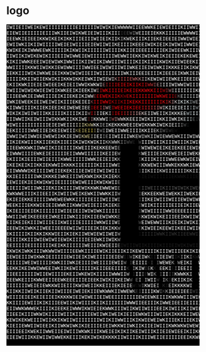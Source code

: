 <!--
{"noindex": true}
-->

# logo


<font size="3">
<pre style="background: black">
<font color=white>IWIIEIIWEIKEWIIIIIIIIIIEIIIIIIWIWIKIE</font><font color=#fcfcfc>W</font><font color=#f7f7f7>WWWWIIE</font><font color=#fdfdfd>E</font><font color=white>WWKEIEWIEIIIKIIWWIIKEIKIIWEIIWEIIKIWEI</font><font color=#fdfdfd>I</font><font color=#f7f7f7>WIKIWIKW</font><font color=#fbfbfb>I</font><font color=white>EIIIWIIIIEIIKIWIIIWIKKIIWIWIIEIIWKII</font><br><font color=white>EIEWIIEIIIIIEIIIWKIIEIWIKWEIEIWIIIKII</font><font color=#aaaaaa>I</font><font color=#363636>I</font><font color=#3c3c3c>E</font><font color=#535353>E</font><font color=#737373>W</font><font color=#989898>I</font><font color=#bebebe>W</font><font color=#e0e0e0>E</font><font color=#fbfbfb>I</font><font color=white>IEIEKKKIIIIIEWWWWIIIIKIIIIEWWKIIIIIKIK</font><font color=#fbfbfb>I</font><font color=#e0e0e0>I</font><font color=#bebebe>W</font><font color=#989898>I</font><font color=#737373>I</font><font color=#535353>I</font><font color=#3c3c3c>K</font><font color=#363636>WK</font><font color=#a7a7a7>I</font><font color=white>IIIIEKIWIEIIKIWIWWIIIIEIIIIIKIIIWIII</font><br><font color=white>IEEWKIEIEEIKKWIKEIKIKKIIIEIIIWIIEIKII</font><font color=#d1d1d1>K</font><font color=#aeaeae>I</font><font color=#dcdcdc>K</font><font color=#ececec>W</font><font color=#f8f8f8>E</font><font color=white>KIIIKIIEKEIEEIEIWWIWIEIIWIIWKIIEEKIEIEWIIKEWEW</font><font color=#f8f8f8>I</font><font color=#ececec>I</font><font color=#dcdcdc>I</font><font color=#aeaeae>I</font><font color=#828282>I</font><font color=#b7b7b7>I</font><font color=white>WEIWWWIKIIIIWIEIIKEIKIWIIKEWIWWIIIIE</font><br><font color=white>EWIIWKIIKIIWIIIIIWEIEIWIIIIEIEWIIWIIKEIIIIKEEEIWIKIEIKIWIWIIWWIEIIIIIKIKWKKIKEIWKIIIEEIIIIIWIIIWKIIEEWIIIWIWEKWIKWIIKWIEEIIEIIIKEW</font><br><font color=white>KWIKEIKIWWWEEWKIIIIIKIKWIIKIIIIIIWIIIIKKIIEIEEEIIIIIEKIWIEEWKIIIWIIIIIEWIIWIIKIKIWKKIIIIEKIWKIIEEIIEWKWWIWIEIIIIIEIWIIIIIIIWEKIIII</font><br><font color=white>IIWIIKIWIKEWIKIIIEIIWIWWEIEWIIIIIIIIWEWWIIEKKIWIKWEIKIEIIEKEKEWEIWIIKKKWIWE</font><font color=#fefefe>W</font><font color=#f9f9f9>I</font><font color=#f3f3f3>I</font><font color=#ebebeb>E</font><font color=#dbdbdb>K</font><font color=#c6c6c6>W</font><font color=#b4b4b4>E</font><font color=#a6a6a6>E</font><font color=#9d9d9d>E</font><font color=#989898>E</font><font color=#959595>I</font><font color=#999999>I</font><font color=#9e9e9e>I</font><font color=#a9a9a9>I</font><font color=#b7b7b7>I</font><font color=#cacaca>I</font><font color=#dfdfdf>K</font><font color=#ededed>E</font><font color=#f4f4f4>E</font><font color=#fbfbfb>I</font><font color=white>IIIWWEKIIWIWIIEIEIEEWIWEEWIIIEEIKII</font><br><font color=white>KIKIIWWKEEEIWIEWIWKIWWIIIKIIWIIKIWWIIIWIIIIKIIKIIIIKWIKIIEWIEEKIIIIEWKW</font><font color=#fafafa>K</font><font color=#dedede>I</font><font color=#bbbbbb>I</font><font color=#8b8b8b>I</font><font color=#616161>I</font><font color=#3e3e3e>I</font><font color=#212121>I</font><font color=#0a0a0a>W</font><font color=black>WIIWWWEKIIIE</font><font color=#010101>E</font><font color=#0e0e0e>E</font><font color=#272727>I</font><font color=#454545>K</font><font color=#696969>W</font><font color=#949494>I</font><font color=#c4c4c4>K</font><font color=#e4e4e4>I</font><font color=#fdfdfd>I</font><font color=white>IIWIKIEKIIIKWIIEIIIEEIIIKIIIII</font><br><font color=white>WWIIIIIKKWIIWIKKIEWIWWIIIIWWIEEIWIWIIIWIIWKEIIEIWIWKIIKKKEIIKIKWIIEW</font><font color=#f6f6f6>E</font><font color=#b8b8b8>W</font><font color=#737373>I</font><font color=#363636>K</font><font color=#161616>I</font><font color=#020202>I</font><font color=black>EIKIIIEI</font><font color=#050505>I</font><font color=#0f0f0f>I</font><font color=#141414>I</font><font color=#161616>I</font><font color=#141414>I</font><font color=#0c0c0c>I</font><font color=#030303>E</font><font color=black>IIIEKIIK</font><font color=#040404>W</font><font color=#1b1b1b>E</font><font color=#3f3f3f>W</font><font color=#818181>I</font><font color=#c6c6c6>W</font><font color=#fbfbfb>I</font><font color=white>KIIKKEEIIIWEIWIKIIIIIIIIIEW</font><br><font color=white>IEKKIIIWIKIWKWEIEIKKWIWIWIIEIIWIIIIII</font><font color=#fefefe>I</font><font color=#fdfdfd>IW</font><font color=#fefefe>K</font><font color=white>IIIEEIEIIIKIEEIEIKWKIEIW</font><font color=#f9f9f9>I</font><font color=#c4c4c4>E</font><font color=#666666>I</font><font color=#161616>E</font><font color=#030303>I</font><font color=black>KIEW</font><font color=#090909>W</font><font color=#1a1a1a>I</font><font color=#3e3e3e>I</font><font color=#6a6a6a>I</font><font color=#929292>E</font><font color=#b4b4b4>I</font><font color=#cfcfcf>K</font><font color=#e5e5e5>I</font><font color=#f2f2f2>I</font><font color=#f5f5f5>I</font><font color=#f7f7f7>EWI</font><font color=#f4f4f4>I</font><font color=#f0f0f0>I</font><font color=#e1e1e1>E</font><font color=#cacaca>W</font><font color=#aeaeae>I</font><font color=#8b8b8b>I</font><font color=#626262>I</font><font color=#353535>I</font><font color=#151515>W</font><font color=#060606>I</font><font color=black>KKKW</font><font color=#040404>I</font><font color=#222222>I</font><font color=#797979>W</font><font color=#d3d3d3>K</font><font color=#fcfcfc>E</font><font color=white>KKEWKWEIEIIWIWEIWIIIIIII</font><br><font color=white>IIIIIKKIIWIIEKWIKIIKKWIKKEIWKIIWI</font><font color=#f2f2f2>E</font><font color=#e2dada>W</font><font color=#dfd9d9>I</font><font color=#bf9293>K</font><font color=#c8595b>I</font><font color=#cf5356>I</font><font color=#d25356>I</font><font color=#d5595c>I</font><font color=#cd5d5f>E</font><font color=#c56769>W</font><font color=#c57b7c>K</font><font color=#c59091>K</font><font color=#ceacad>I</font><font color=#d9c9ca>I</font><font color=#e5e4e4>K</font><font color=#fafafa>E</font><font color=white>WIWIIEWKEIIEEIEW</font><font color=#818181>K</font><font color=#030303>I</font><font color=black>EIWE</font><font color=#111111>I</font><font color=#484848>W</font><font color=#8c8c8c>I</font><font color=#c6c6c6>W</font><font color=#f0f0f0>I</font><font color=white>IIIIW</font><font color=#fbfbfb>I</font><font color=#f2f2f2>I</font><font color=#e8e8e8>E</font><font color=#e2e2e2>KI</font><font color=#e3e3e3>I</font><font color=#eaeaea>E</font><font color=#f4f4f4>I</font><font color=#fcfcfc>K</font><font color=white>IKKI</font><font color=#fefefe>W</font><font color=#e8e8e8>I</font><font color=#bcbcbc>I</font><font color=#7e7e7e>W</font><font color=#3b3b3b>I</font><font color=#0a0a0a>I</font><font color=black>WIII</font><font color=#0a0a0a>I</font><font color=#b3b3b3>W</font><font color=white>WIIEWWIKIIIIIIIEKWIIIWIK</font><br><font color=white>EKIIKWKIIEIEIWIEEIKEIEIIWWIKWKW</font><font color=#e1e1e1>I</font><font color=#a27577>E</font><font color=#b1292b>I</font><font color=#c3181c>I</font><font color=#ce181c>I</font><font color=#ec090e>I</font><font color=#f8090e>EIEIK</font><font color=#f7090e>I</font><font color=#f5090e>I</font><font color=#f0090e>K</font><font color=#e2090e>I</font><font color=#d91115>I</font><font color=#ca1f23>W</font><font color=#b03234>W</font><font color=#b05b5d>I</font><font color=#bc8c8d>E</font><font color=#c8bbbc>I</font><font color=#ededed>I</font><font color=white>IIWIWWIWIIIE</font><font color=#cccccc>I</font><font color=#4e4e4e>I</font><font color=#161616>K</font><font color=#101010>K</font><font color=#363636>E</font><font color=#8f8f8f>I</font><font color=#dddddd>I</font><font color=#fbfbfb>I</font><font color=white>IEI</font><font color=#f7f7f7>K</font><font color=#c8c8c8>I</font><font color=#969696>I</font><font color=#696969>I</font><font color=#464646>K</font><font color=#2d2d2d>I</font><font color=#202020>I</font><font color=#1a1a1a>K</font><font color=#171717>III</font><font color=#1b1b1b>K</font><font color=#222222>I</font><font color=#313131>W</font><font color=#4c4c4c>I</font><font color=#727272>I</font><font color=#9f9f9f>E</font><font color=#d4d4d4>I</font><font color=#fcfcfc>I</font><font color=white>IIE</font><font color=#f7f7f7>I</font><font color=#d2d2d2>I</font><font color=#7c7c7c>E</font><font color=#2c2c2c>E</font><font color=#101010>I</font><font color=#212121>E</font><font color=#666666>W</font><font color=#e6e6e6>E</font><font color=white>IIIWIIIWIEKIWKWEIIWIEIII</font><br><font color=white>IWIIIWIWIKWIEIWIIKWKEEIKIEEKI</font><font color=#f1f0f0>W</font><font color=#b18182>I</font><font color=#b41113>I</font><font color=#f7090e>W</font><font color=#f8090e>KIIIIE</font><font color=#e6090d>I</font><font color=#f8090e>KEIEKKWK</font><font color=#f7090e>K</font><font color=#f0090e>I</font><font color=#e7090e>I</font><font color=#da0a0e>I</font><font color=#b20b0e>W</font><font color=#a12e30>I</font><font color=#a66a6b>W</font><font color=#c0adad>I</font><font color=#e5e4e4>I</font><font color=#fdfdfd>I</font><font color=white>IIIIIKEIEIEKIK</font><font color=#fefefe>I</font><font color=#e5e5e5>I</font><font color=#9e9e9e>W</font><font color=#4d4d4d>I</font><font color=#0e0e0e>W</font><font color=black>KWIEEIEWIIIWWIIEI</font><font color=#171717>E</font><font color=#5d5d5d>I</font><font color=#b0b0b0>I</font><font color=#ededed>I</font><font color=white>EIWIEIIWIKEIKIIIIWKWIIWEIKIIEWEI</font><br><font color=white>IIIEEWKIEIWWEIIIEIKIIEKEIKIW</font><font color=#e1e1e1>W</font><font color=#944143>E</font><font color=#e9080d>E</font><font color=#f8090e>EWEKII</font><font color=#ed090d>K</font><font color=#a8060a>K</font><font color=#900609>W</font><font color=#d3080c>E</font><font color=#f4090e>K</font><font color=#f8090e>IIIIIIIIW</font><font color=#f6090e>K</font><font color=#ee090e>W</font><font color=#e20a0e>E</font><font color=#da0a0e>I</font><font color=#c1090c>I</font><font color=#861e20>E</font><font color=#797070>K</font><font color=#cdcfcf>E</font><font color=#d2d5d5>I</font><font color=#d3d6d6>I</font><font color=#d1d3d3>I</font><font color=#d0d1d1>I</font><font color=#f9f9f9>I</font><font color=white>KIIEWIII</font><font color=#9e9e9e>K</font><font color=#1b1b1b>I</font><font color=black>KKKIW</font><font color=#121212>I</font><font color=#3b3b3b>I</font><font color=#616161>I</font><font color=#828282>I</font><font color=#9a9a9a>I</font><font color=#a6a6a6>E</font><font color=#a9a9a9>I</font><font color=#a4a4a4>I</font><font color=#969696>I</font><font color=#7c7c7c>I</font><font color=#5a5a5a>E</font><font color=#333333>I</font><font color=#0b0b0b>K</font><font color=black>KKWW</font><font color=#010101>W</font><font color=#282828>I</font><font color=#cbcbcb>I</font><font color=white>IIIEIWWEWIEIWWWIIIIWIEIIWIWWWWI</font><br><font color=white>IWKIEWEEKIEIWEIWIIKIIIEKEIE</font><font color=#fafafa>I</font><font color=#8a4648>K</font><font color=#ef090e>I</font><font color=#f8090e>II</font><font color=#f7090e>W</font><font color=#f40a0f>W</font><font color=#e50a0f>I</font><font color=#be070b>K</font><font color=#ac070a>I</font><font color=#a6070a>I</font><font color=#b7070b>K</font><font color=#e4080d>I</font><font color=#f2090e>I</font><font color=#f8090e>KEKKIIIII</font><font color=#f7090e>I</font><font color=#f40a0f>I</font><font color=#f10e13>K</font><font color=#d11a1e>I</font><font color=#c14e50>K</font><font color=#ba8c8d>I</font><font color=#d2c8c9>K</font><font color=#e1e6e7>I</font><font color=#e7f0f1>K</font><font color=#eef7f8>I</font><font color=#e7f0f2>K</font><font color=#9aa2a4>I</font><font color=#93999a>W</font><font color=#acadae>E</font><font color=#fefefe>I</font><font color=white>WIWEIEI</font><font color=#b2b2b2>K</font><font color=#1f1f1f>W</font><font color=#060606>W</font><font color=#050505>I</font><font color=#0e0e0e>K</font><font color=#575757>E</font><font color=#b1b1b1>I</font><font color=#e7e7e7>I</font><font color=#f7f7f7>E</font><font color=white>I</font><font color=#fefefe>I</font><font color=#fafafa>E</font><font color=#f8f8f8>E</font><font color=#f7f7f7>I</font><font color=#f8f8f8>K</font><font color=#fbfbfb>E</font><font color=white>I</font><font color=#fefefe>I</font><font color=#f5f5f5>I</font><font color=#e1e1e1>I</font><font color=#a2a2a2>K</font><font color=#454545>I</font><font color=#090909>E</font><font color=#050505>E</font><font color=#070707>W</font><font color=#353535>I</font><font color=#d8d8d8>I</font><font color=white>EIIEKKIKIIIEKIWWEIIIIWIIWKIKWWI</font><br><font color=white>KIIWWIIIIKIIEKIEEIKEIWEWEIE</font><font color=#d6d6d6>E</font><font color=#a90609>I</font><font color=#f5090e>E</font><font color=#df1418>E</font><font color=#cd3a3d>I</font><font color=#c76e70>I</font><font color=#cba1a2>W</font><font color=#8f8a8a>E</font><font color=#ca080c>I</font><font color=#f1090e>W</font><font color=#f7090e>E</font><font color=#f8090e>EIEKI</font><font color=#f4090e>E</font><font color=#e90a0f>E</font><font color=#e71418>I</font><font color=#e82125>I</font><font color=#e32c2f>I</font><font color=#d7373b>I</font><font color=#d35658>I</font><font color=#d57f81>I</font><font color=#d6a7a7>W</font><font color=#ddd4d4>I</font><font color=#fafafa>K</font><font color=white>II</font><font color=#fdffff>E</font><font color=#f7feff>I</font><font color=#f5feff>EI</font><font color=#f0f9fb>I</font><font color=#81898c>I</font><font color=#ced6d7>I</font><font color=#858c8e>W</font><font color=#b8b9b9>I</font><font color=white>IIKIIEIE</font><font color=#fbfbfb>I</font><font color=#dadada>I</font><font color=#d2d2d2>I</font><font color=#f2f2f2>W</font><font color=white>IKK</font><font color=#f0f0f0>I</font><font color=#a7a7a7>I</font><font color=#5c5c5c>W</font><font color=#2f2f2f>I</font><font color=#181818>E</font><font color=#121212>K</font><font color=#1b1b1b>I</font><font color=#383838>I</font><font color=#6c6c6c>K</font><font color=#bbbbbb>I</font><font color=#f7f7f7>I</font><font color=white>III</font><font color=#ebebeb>K</font><font color=#d3d3d3>I</font><font color=#e4e4e4>I</font><font color=white>KKIIWIEIWKWIIIIIEWIWIIIIWIIIIIWKK</font><br><font color=white>WIKIKIWIIWIIIKKIIIIKIIIIKII</font><font color=#8b7575>W</font><font color=#d3080c>I</font><font color=#ad5153>I</font><font color=#dccdcd>I</font><font color=#f9fafa>I</font><font color=white>EK</font><font color=#cccdcd>I</font><font color=#9f070a>I</font><font color=#f8090e>I</font><font color=#f4090e>E</font><font color=#de0a0f>I</font><font color=#d52528>I</font><font color=#d2474a>I</font><font color=#cf6769>I</font><font color=#d6898a>I</font><font color=#dba6a7>I</font><font color=#e4c0c1>E</font><font color=#e8d3d3>K</font><font color=#eae3e3>E</font><font color=#f1f0f0>I</font><font color=#fcfcfc>I</font><font color=white>WEIIKIKK</font><font color=#feffff>K</font><font color=#f8feff>E</font><font color=#f5feff>E</font><font color=#aeb8bb>W</font><font color=#aeb7b9>I</font><font color=#f4fdfe>I</font><font color=#e0e8ea>I</font><font color=#909292>I</font><font color=white>WIIIWEWWEIIIIW</font><font color=#dddddd>E</font><font color=#353535>I</font><font color=#010101>W</font><font color=black>IKKIIIE</font><font color=#050505>W</font><font color=#525252>W</font><font color=#f2f2f2>W</font><font color=white>IWIIWWKIIEIIIEKWWKIIWIWIIIEEEKIEEEKEWI</font><br><font color=white>IIIWWIIKEIWIIIWIKKWKIIKK</font><font color=#fefefe>I</font><font color=#fcfcfb>W</font><font color=#f3f3f2>E</font><font color=#6d282a>I</font><font color=#aa8081>I</font><font color=#f9f9f9>K</font><font color=white>KW</font><font color=#f9f9f9>W</font><font color=#e2e2e2>I</font><font color=#706f6f>I</font><font color=#ab5c5d>W</font><font color=#c18b8c>I</font><font color=#cdb4b4>W</font><font color=#eadede>W</font><font color=#f6f2f2>K</font><font color=#fafafa>K</font><font color=#fefefe>E</font><font color=white>EIIWIKIIIKKIIWKI</font><font color=#f5f6f6>K</font><font color=#cbd1d2>E</font><font color=#ced8d9>I</font><font color=#acb3b4>I</font><font color=#5f6364>E</font><font color=#2b2c2c>I</font><font color=#525252>W</font><font color=#626262>EEIII</font><font color=#757575>I</font><font color=#fbfbfb>K</font><font color=white>EIKKIII</font><font color=#797979>W</font><font color=black>KKIEIKIKEI</font><font color=#010101>I</font><font color=#b2b2b2>I</font><font color=white>EIKKEIIEIIWIIIEIIWIIWIIIWIKIIKKIEIEWWE</font><br><font color=white>WIWIIIIIIIIIIIEIEIWEII</font><font color=#f9f9f8>I</font><font color=#d9d6c8>I</font><font color=#d1ca9d>I</font><font color=#e9e3b2>I</font><font color=#d9d197>K</font><font color=#9c8e4a>W</font><font color=#d2cba1>W</font><font color=#ededed>K</font><font color=white>K</font><font color=#bebebe>I</font><font color=#a6a6a6>E</font><font color=#dfdfdf>I</font><font color=#fdfefe>K</font><font color=white>EKKKWEEIEWIKKWKIWIK</font><font color=#fcfcfc>I</font><font color=#ececec>E</font><font color=#d9d9d9>I</font><font color=#bcbcbc>I</font><font color=#888888>I</font><font color=#4d4e4e>W</font><font color=#151616>I</font><font color=black>IEIIWKWEK</font><font color=#1d1d1d>E</font><font color=#f8f8f8>I</font><font color=white>IKIIIWI</font><font color=#cccccc>W</font><font color=#1f1f1f>I</font><font color=black>EIKKKIIW</font><font color=#010101>I</font><font color=#3b3b3b>E</font><font color=#eaeaea>K</font><font color=white>IEKIWWWIIWWWWIWEIEIKIWIIKIIIKEEWIKIIII</font><br><font color=white>IEKIIIIIWWEIIEIKEIEWII</font><font color=#f7f7f6>I</font><font color=#928c69>K</font><font color=#c4b65d>E</font><font color=#c9bd6b>I</font><font color=#c9bb69>E</font><font color=#cabb5d>I</font><font color=#cbb432>I</font><font color=#8d8456>I</font><font color=#f1f1f1>I</font><font color=#7b7c7c>W</font><font color=#aaabab>I</font><font color=white>IWEIIWWEIIIIKKI</font><font color=#f9f9f9>I</font><font color=#d6d6d6>E</font><font color=#b4b4b4>K</font><font color=#8e8e8e>I</font><font color=#6a6a6a>W</font><font color=#4e4e4e>I</font><font color=#373737>W</font><font color=#242424>E</font><font color=#141414>W</font><font color=#060606>I</font><font color=#030303>IWIEIIWWIEII</font><font color=#202020>K</font><font color=#f8f8f8>I</font><font color=white>IIWIIIII</font><font color=#e2e2e2>K</font><font color=#868686>K</font><font color=#3e3e3e>W</font><font color=#111111>I</font><font color=#030303>W</font><font color=#010101>K</font><font color=#040404>K</font><font color=#191919>I</font><font color=#4b4b4b>W</font><font color=#9c9c9c>I</font><font color=#efefef>I</font><font color=white>KIKIWWWIIIIEKEIIIWWIWIIKIIIKWKIIIIWIEIK</font><br><font color=white>IWWIIWIIWWIEIWEWIIKKIEI</font><font color=#fafaf9>W</font><font color=#d5d3c8>I</font><font color=#d5cfa7>K</font><font color=#d0c78e>W</font><font color=#c9be82>E</font><font color=#b3af9e>I</font><font color=#e7e7e3>I</font><font color=#fefefe>E</font><font color=#f7f7f7>I</font><font color=#959696>I</font><font color=#9d9d9d>E</font><font color=white>IIWIIII</font><font color=#f8f8f8>W</font><font color=#eeeeee>K</font><font color=#e1e1e1>E</font><font color=#cfd0d0>W</font><font color=#d5d6d6>I</font><font color=#d2d2d2>W</font><font color=#cecece>K</font><font color=#dedede>I</font><font color=#ededed>IW</font><font color=#ebebeb>I</font><font color=#eaeaea>EWWEWKIIIWIWWKIWWK</font><font color=#ededed>K</font><font color=white>WIEIIIKKEIE</font><font color=#fafafa>I</font><font color=#f5f5f5>I</font><font color=#e8e8e8>K</font><font color=#e3e3e3>W</font><font color=#ececec>I</font><font color=#f6f6f6>E</font><font color=#fbfbfb>I</font><font color=white>EWKIIIWIKIWEEIEWIIKIKWIKKIIKEWIIEIKWIIWKI</font><br><font color=white>IIKIEKWIIIKKIIEKEKIIEIIKIWIKWIKI</font><font color=#f7f8f8>I</font><font color=#c8c8c8>K</font><font color=#b9baba>K</font><font color=#d7d8d8>W</font><font color=#dbdcdc>W</font><font color=#c2c2c2>K</font><font color=#8b8b8b>I</font><font color=#757575>I</font><font color=#565656>W</font><font color=#3c3c3c>W</font><font color=#212121>E</font><font color=#060606>I</font><font color=#4f4f4f>W</font><font color=white>IIIWIIIKIIIWIIIKIWIEWKIEIWWWIEIIKEEI</font><font color=#d1d1d1>E</font><font color=#4d4d4d>IIIEWW</font><font color=#707070>I</font><font color=white>WIWIIKIIKKIKEIKKKIIWIIKIWIIIEIIIKIWIIIIIE</font><br><font color=white>IIEEWKKWKIIWWIIKIIEIIIIKWEIIIKEKKE</font><font color=#fafafa>E</font><font color=#ececec>W</font><font color=#f3f3f3>I</font><font color=#9b9b9b>E</font><font color=black>KWWKKI</font><font color=#4f4f4f>E</font><font color=white>WIWEWIEIKEIEKEEIEWIKIWIIKEIWIIIEEKWI</font><font color=#bcbcbc>K</font><font color=black>IIEKWE</font><font color=#313131>I</font><font color=white>EIEKIEIIIIIIWKEIWEIEKEEKIEIEEEEIIWWIWIKIK</font><br><font color=white>EIWWWIIIIEWKEIEIIIIIEIIWWWIIIIIIKEIIE</font><font color=#9f9f9f>W</font><font color=black>IKIIKW</font><font color=#4f4f4f>K</font><font color=white>WEIIIEIKKEWEIEIIWEKKIIIEIIWEIIEWIIEE</font><font color=#bcbcbc>W</font><font color=black>EIIKIE</font><font color=#313131>I</font><font color=white>IIIWKEWIEWKWEIEIWIIIIKEEIEKKKIKIKWWIKKWEI</font><br><font color=white>EKIIIKIEIIIWIIEIIIKWWEIIIIIWWKIEIEIIK</font><font color=#9f9f9f>K</font><font color=black>IIIWII</font><font color=#4f4f4f>I</font><font color=white>KIIIKIIIIWWEEWKWIEIWEIWIWIEIIIKIIIWI</font><font color=#bcbcbc>K</font><font color=black>IWIIKK</font><font color=#313131>I</font><font color=white>IKIEKWIWIWEIIWWEKIIIKIIEIIKIEIIWEKIIWEIIE</font><br><font color=white>IKEIKEIKIIKKIEKWWIIKKKKIIEIIIIKIIIIWW</font><font color=#9f9f9f>I</font><font color=black>IWIEII</font><font color=#4f4f4f>K</font><font color=white>KKWEWIIIWWKEKKWKIEWWIEWKIIKWIIEIKWIE</font><font color=#bcbcbc>I</font><font color=black>KIWIII</font><font color=#313131>K</font><font color=white>IIIIIKIIWIEEIIIEIIKKEIEIEKEKIIIWEIWEIIIKI</font><br><font color=white>EIIWWWWIKEIIIIWEIIEKEKIIIEIWIEIWIIWII</font><font color=#9f9f9f>I</font><font color=black>IWKKIW</font><font color=#464646>I</font><font color=#e1e1e1>IIKIIIKWIIIIIIIKKIIIEIK</font><font color=#e4e4e4>E</font><font color=#fefefe>I</font><font color=white>IWIWIIEKWIW</font><font color=#bcbcbc>I</font><font color=black>IEEIIK</font><font color=#313131>E</font><font color=white>WWEKIEWWIKWKIIWWWKIWKIKIEIIWIKIKEIWWKIIIW</font><br><font color=white>KKIEIIIIIIWKIKKKEIWKEIIIWEKWKIKKIKIEK</font><font color=#9f9f9f>K</font><font color=black>EIKKII</font><font color=#070707>K</font><font color=#171717>IEIWIIIIIIEKWWKIIIEIIKI</font><font color=#2c2c2c>E</font><font color=#f7f7f7>I</font><font color=white>IKIKIKWIWWE</font><font color=#bcbcbc>K</font><font color=black>IEKIEI</font><font color=#313131>I</font><font color=white>IKWEIKIWEIIIWWIKWWIIIIEIKIIIIIWKIIEIKWWKI</font><br><font color=white>IEWIIEKIEIKWIKWIIEIIIIEWIWEIIIKWIKWII</font><font color=#9f9f9f>E</font><font color=black>EWKWKIIIWIIWWIIIIEWKEWEEWKEIII</font><font color=#171717>I</font><font color=#f6f6f6>E</font><font color=white>IKIKKIIIIIK</font><font color=#bcbcbc>I</font><font color=black>IIIKIW</font><font color=#313131>W</font><font color=white>IKWIEIEEIEIIWWWEWIIWIIKEEKIWEIEIKIWEKKWIK</font><br><font color=white>EIEIIIWIIIWKIIEKIIKIIIIWEWIKKWKEWWEWI</font><font color=#9f9f9f>E</font><font color=black>IIIWII</font><font color=#1c1c1c>E</font><font color=#5a5a5a>IIWEIIIKIIIWIWIKIWEKIEI</font><font color=#696969>I</font><font color=#f9f9f9>I</font><font color=white>IIIKWIKIIIK</font><font color=#bcbcbc>K</font><font color=black>IEIWKI</font><font color=#313131>I</font><font color=white>WIEIKIIIIEWEIIIIIWIIIEKIWEKIIEIIEKKKWIEEI</font><br><font color=white>KWKWWEIIIKIIEEIIKIWIIIWEIKEWKIIWWKKII</font><font color=#9f9f9f>W</font><font color=black>EIKIIK</font><font color=#4f4f4f>I</font><font color=white>EKKEEKWEIWEKKIIWEKIEIKKWIIEEIWEWEIIE</font><font color=#bcbcbc>W</font><font color=black>EWEIIK</font><font color=#313131>I</font><font color=white>WIEIEIIWIEKIIKKIEKIIIIIKIIEWKWIIEIIKKIIIE</font><br><font color=white>EKIEIEKKEIIIIIWWEWEEWKKIIIIIEIIIWIIIW</font><font color=#9f9f9f>I</font><font color=black>IIIWWI</font><font color=#4f4f4f>I</font><font color=white>IIKEIWIIIWIIIEWIWIWEIEIIIIEIEIIIIIEE</font><font color=#bcbcbc>W</font><font color=black>KKIIEE</font><font color=#313131>W</font><font color=white>KIIIIIEIIIIWKWIEIIWEKIIIWIWIIIIKIKWIIKWWW</font><br><font color=white>WEEKIIIEKKWIEIEIEWWKIIKWWIWIIEIIIKIEK</font><font color=#9f9f9f>E</font><font color=black>EEIIIK</font><font color=#4f4f4f>I</font><font color=white>WIIKIIIIIIEIIEIKIIEWWIKWKIKIIIIIIIII</font><font color=#bcbcbc>W</font><font color=black>KEWKIW</font><font color=#313131>W</font><font color=white>IIWIIWIEIIIIEIIIWWIIKWIIKIIWIIKIEEIIWWIIE</font><br><font color=white>IKIEIIIEIEKIIIIIIIWIIEIEIIWIWIWKIIIII</font><font color=#9f9f9f>I</font><font color=black>IIEIKI</font><font color=#4f4f4f>I</font><font color=white>WIWIIIIIWWIEEEEIIIIKIEEKIIIEIKIIEIII</font><font color=#bcbcbc>I</font><font color=black>IKIWIK</font><font color=#313131>I</font><font color=white>KIIIKIKEIKWIIIIIEKKIEIIIWKEIIKIIIKEWWIKII</font><br><font color=white>WWIIIWEIKEEEEEIWKEIIIWKIIIEKIIEEWIWKK</font><font color=#9f9f9f>E</font><font color=black>KEIEKI</font><font color=#4f4f4f>K</font><font color=white>KWIKWIKEIIIEEIKWIIWIWKEKKIKIEWKIIIEE</font><font color=#bcbcbc>W</font><font color=black>EIWIIK</font><font color=#313131>K</font><font color=white>IKEKKIIIKWIWEIIIKEWWIIIEIKEEWEIEIIEIKIIEI</font><br><font color=white>EIIKEIEKIIIWIIIEIIKWIIIIEIIIIIWKWIIIW</font><font color=#9f9f9f>I</font><font color=black>IIKEEW</font><font color=#4f4f4f>W</font><font color=white>EIWEWWIIIKIEIKIWIKIIIIIIIKEKKIIIWEII</font><font color=#bcbcbc>E</font><font color=black>IWIKKK</font><font color=#313131>W</font><font color=white>IIIIKEIEKIWKIEIWEWIKIIEIIEKKEIWIIIIIKIKIE</font><br><font color=white>IEEWIKIWKKIIWEEIIEEEEWIIWIIIEIKIEKIKK</font><font color=#9f9f9f>W</font><font color=black>IIKKIE</font><font color=#4e4e4e>E</font><font color=#fbfbfb>K</font><font color=#fafafa>IWIEIKEEWIIKEEIWIIKEIIKII</font><font color=#fbfbfb>W</font><font color=#fefefe>I</font><font color=white>IIIEEIII</font><font color=#bcbcbc>I</font><font color=black>IIKKEW</font><font color=#313131>W</font><font color=white>IEIWEIKIIWEIWKIWKIIIKKIWEIIIIIIIIIWIIIIIK</font><br><font color=white>EKIIIIIKIIKKIKKWIEIIKIEKIIWEWIEWIIWEI</font><font color=#9f9f9f>W</font><font color=black>WIIIKW</font><font color=#101010>I</font><font color=#353535>IIIIIWWKIIWKIIEEWWIIEIIEII</font><font color=#363636>K</font><font color=#d9d9d9>W</font><font color=white>IIKKIKKK</font><font color=#bcbcbc>I</font><font color=black>IIIIII</font><font color=#313131>I</font><font color=white>IIKIIWIIWIEWKIIKWIEKEIWIWEWIIIEEKKIWIIWIW</font><br><font color=white>IEIIIKKIIIWIEWIWIIEWIKIIIIIEIEWKIIWIK</font><font color=#9f9f9f>W</font><font color=black>KWIIIKKIWEKIWKIKWKKWIIIIWEEEIWIIE</font><font color=#010101>E</font><font color=#cecece>I</font><font color=white>IIIEKEII</font><font color=#bcbcbc>E</font><font color=black>KIEEKK</font><font color=#313131>W</font><font color=white>KKIWIIKIIKIIEIIEWKEIKEIWIIEIIIIIKIEIIIIIW</font><br><font color=white>EEIIIIIEIIIIIIIKEIKKIIIIIIWEIIIKWIEII</font><font color=#ababab>E</font><font color=#1f1f1f>IWIIIWIIKIIIIKIIIEIWIKIWIIIWIIKIW</font><font color=#202020>I</font><font color=#d5d5d5>I</font><font color=white>IIKKWEII</font><font color=#c5c5c5>E</font><font color=#1f1f1f>IKEWWW</font><font color=#4b4b4b>I</font><font color=white>IIIWIKWKIKKKWIEKKIIWWIIKWIIWIIIEWIIIIKIEI</font><br><font color=white>IKWIKIWKKIIIWKWWIWIIIIEEWKIIIIEWIKIIE</font><font color=#fcfcfc>I</font><font color=#efefef>IKII</font><font color=#f3f3f3>K</font><font color=white>EWII</font><font color=#fcfcfc>I</font><font color=#efefef>I</font><font color=#f3f3f3>I</font><font color=white>KIII</font><font color=#fafafa>W</font><font color=#efefef>IIIE</font><font color=#fbfbfb>E</font><font color=#f8f8f8>K</font><font color=#efefef>IKIE</font><font color=#f9f9f9>E</font><font color=white>II</font><font color=#f1f1f1>K</font><font color=#efefef>WKI</font><font color=#f1f1f1>E</font><font color=white>EKI</font><font color=#f3f3f3>W</font><font color=#f0f0f0>IEII</font><font color=#fcfcfc>W</font><font color=#fefefe>E</font><font color=#f1f1f1>W</font><font color=#efefef>WWK</font><font color=#f1f1f1>I</font><font color=#fefefe>I</font><font color=white>WEIIIKKIIIIEIKIIIEEKIEWIEKIIIIIWKIEKIIIKI</font><br><font color=white>IEWIEIIIWIKWKIEIIIIIEWIIEIKIWEIIIIIEI</font><font color=#f9f9f9>E</font><font color=#adadad>W</font><font color=#2d2d2d>I</font><font color=#242424>I</font><font color=#6a6a6a>W</font><font color=#dddddd>I</font><font color=white>KEIW</font><font color=#939393>K</font><font color=#242424>I</font><font color=#303030>I</font><font color=#ececec>I</font><font color=white>IEI</font><font color=#f3f3f3>W</font><font color=#a9a9a9>I</font><font color=#282828>I</font><font color=#2f2f2f>K</font><font color=#a8a8a8>I</font><font color=#f6f6f6>I</font><font color=#ececec>K</font><font color=#979797>I</font><font color=#252525>KW</font><font color=#a8a8a8>W</font><font color=#f2f2f2>I</font><font color=white>IW</font><font color=#d1d1d1>I</font><font color=#555555>E</font><font color=#242424>W</font><font color=#4f4f4f>K</font><font color=#cfcfcf>W</font><font color=#fefefe>I</font><font color=white>IW</font><font color=#d8d8d8>K</font><font color=#3c3c3c>W</font><font color=#252525>K</font><font color=#616161>I</font><font color=#b9b9b9>K</font><font color=#f8f8f8>I</font><font color=white>K</font><font color=#cccccc>E</font><font color=#4b4b4b>I</font><font color=#242424>W</font><font color=#585858>E</font><font color=#d3d3d3>I</font><font color=#fefefe>I</font><font color=white>KKEKKIEEEKKIIEEEWEIWWIWIWWEIIIIEIIIKIIEWK</font><br><font color=white>IIIIIIWEIWIIIIIKWKIIIWKIEIIIIWEIIIIEWI</font><font color=#fefefe>I</font><font color=#868686>W</font><font color=#010101>I</font><font color=#474747>I</font><font color=#fbfbfb>E</font><font color=white>III</font><font color=#d4d4d4>I</font><font color=#121212>K</font><font color=#4d4d4d>I</font><font color=black>I</font><font color=#747474>I</font><font color=white>WEWE</font><font color=#acacac>K</font><font color=#080808>W</font><font color=#a7a7a7>W</font><font color=#fefefe>E</font><font color=white>IK</font><font color=#dedede>I</font><font color=#020202>I</font><font color=#050505>K</font><font color=#f4f4f4>W</font><font color=white>KIWI</font><font color=#747474>I</font><font color=black>E</font><font color=#6b6b6b>K</font><font color=white>II</font><font color=#fdfdfd>W</font><font color=#dbdbdb>I</font><font color=#6b6b6b>I</font><font color=#4a4a4a>I</font><font color=silver>K</font><font color=#fbfbfb>W</font><font color=white>WIEE</font><font color=#616161>E</font><font color=black>I</font><font color=#767676>I</font><font color=white>IIIIEWIIIIKIIWIIEIWIIIIEIIWKIIKIIIWEIIIIEKW</font><br><font color=white>EEKKIKEIWWIWWEEIWKIIKEWIIIIIIKEIIEEEIII</font><font color=#f4f4f4>I</font><font color=#323232>K</font><font color=#030303>I</font><font color=#adadad>I</font><font color=white>KI</font><font color=#f7f7f7>W</font><font color=#404040>I</font><font color=#727272>E</font><font color=#efefef>K</font><font color=#1f1f1f>K</font><font color=#0d0d0d>I</font><font color=#dddddd>E</font><font color=white>EK</font><font color=#e2e2e2>I</font><font color=#202020>E</font><font color=#797979>I</font><font color=#fefefe>I</font><font color=white>EEI</font><font color=#dfdfdf>I</font><font color=#020202>I</font><font color=#050505>W</font><font color=#f4f4f4>I</font><font color=white>IIIE</font><font color=#747474>I</font><font color=black>E</font><font color=#686868>I</font><font color=#f0f0f0>W</font><font color=#c7c7c7>W</font><font color=#6c6c6c>I</font><font color=#646464>W</font><font color=#c1c1c1>I</font><font color=#fdfdfd>I</font><font color=white>KIKWWI</font><font color=#626262>I</font><font color=black>I</font><font color=#767676>I</font><font color=white>EKIWIIIIWKIIKIWWIIIWKIIIEWEKKWWIIIKIKWKIEKI</font><br><font color=white>IIEEIIIIIIWIIEWIIIIEKEIIWKEWIKIIIIIWWWII</font><font color=silver>W</font><font color=#060606>I</font><font color=#2a2a2a>I</font><font color=#f1f1f1>I</font><font color=white>I</font><font color=#8c8c8c>I</font><font color=#2a2a2a>E</font><font color=#f2f2f2>W</font><font color=white>I</font><font color=#9c9c9c>K</font><font color=black>E</font><font color=#636363>I</font><font color=white>I</font><font color=#fbfbfb>I</font><font color=#4c4c4c>I</font><font color=#4a4a4a>I</font><font color=#f6f6f6>K</font><font color=white>WWKK</font><font color=#dfdfdf>I</font><font color=#020202>I</font><font color=#050505>K</font><font color=#f4f4f4>W</font><font color=white>IIWE</font><font color=#747474>K</font><font color=black>W</font><font color=#454545>E</font><font color=#9b9b9b>W</font><font color=#444444>I</font><font color=#040404>I</font><font color=#6c6c6c>I</font><font color=#f0f0f0>I</font><font color=white>KEWIIIE</font><font color=#626262>E</font><font color=black>I</font><font color=#767676>K</font><font color=white>EEIKKIIEEEIIIIEEIEIWWWEKIKIWKIIWEIIIEIIIWKE</font><br><font color=white>IEEWKEIIIKWWEEIIEEWKEEEIIIEIEEKIWIKIIKEIW</font><font color=#6f6f6f>W</font><font color=black>E</font><font color=#797979>E</font><font color=#d0d0d0>I</font><font color=#151515>I</font><font color=#c5c5c5>I</font><font color=white>WI</font><font color=#fcfcfc>I</font><font color=#3a3a3a>W</font><font color=#040404>K</font><font color=#cccccc>I</font><font color=#878787>K</font><font color=#2b2b2b>I</font><font color=#eaeaea>E</font><font color=white>KIIKI</font><font color=#dfdfdf>K</font><font color=#020202>I</font><font color=#050505>K</font><font color=#f4f4f4>I</font><font color=white>IIII</font><font color=#747474>K</font><font color=black>I</font><font color=#6c6c6c>I</font><font color=white>I</font><font color=#fcfcfc>I</font><font color=#a1a1a1>I</font><font color=#1e1e1e>I</font><font color=#1d1d1d>I</font><font color=#a6a6a6>K</font><font color=#f8f8f8>I</font><font color=white>WWIEK</font><font color=#626262>I</font><font color=black>K</font><font color=#767676>W</font><font color=white>IIWKIIKIIEIKKIWIKKKIEIKEEIEIIWIEIWIIKIIIIEI</font><br><font color=white>IIIIIIIWEIEIEWKKWIIEIIIKWIWEIIKKEIIIEKIEI</font><font color=#ebebeb>E</font><font color=#232323>W</font><font color=#0f0f0f>I</font><font color=#2e2e2e>W</font><font color=#7a7a7a>I</font><font color=white>KWIE</font><font color=#c5c5c5>I</font><font color=#060606>I</font><font color=#313131>K</font><font color=#1d1d1d>I</font><font color=#cccccc>E</font><font color=white>IKKKKW</font><font color=#dddddd>I</font><font color=#020202>I</font><font color=#050505>K</font><font color=#f3f3f3>I</font><font color=white>EEEK</font><font color=#727272>I</font><font color=black>I</font><font color=#696969>E</font><font color=white>IEI</font><font color=#e1e1e1>K</font><font color=#636363>W</font><font color=#080808>I</font><font color=#4e4e4e>K</font><font color=#d1d1d1>W</font><font color=white>WIEW</font><font color=#606060>I</font><font color=black>I</font><font color=#757575>K</font><font color=white>KWWKIIWKKEEIWWEWIIIIIIIIWKWWIIIWIIEKIEIIIII</font><br><font color=white>KIIKKIIWIIKIIEKIIWIIIEIWEIEKIIEWKWWKIIWWEW</font><font color=#b2b2b2>K</font><font color=#454545>E</font><font color=#595959>I</font><font color=#f3f3f3>I</font><font color=white>IIIK</font><font color=#fefefe>W</font><font color=#7b7b7b>I</font><font color=#454545>K</font><font color=#a8a8a8>K</font><font color=white>IEIEIE</font><font color=#e5e5e5>E</font><font color=#8f8f8f>I</font><font color=#464646>WI</font><font color=#9c9c9c>I</font><font color=#ececec>K</font><font color=white>II</font><font color=#c2c2c2>E</font><font color=#626262>E</font><font color=#454545>I</font><font color=#5e5e5e>I</font><font color=silver>I</font><font color=#fefefe>W</font><font color=white>IW</font><font color=#dadada>W</font><font color=#585858>I</font><font color=#454545>K</font><font color=#545454>I</font><font color=#9a9a9a>K</font><font color=#e3e3e3>E</font><font color=white>I</font><font color=#bdbdbd>K</font><font color=#5c5c5c>I</font><font color=#454545>I</font><font color=#646464>I</font><font color=#c5c5c5>E</font><font color=#fefefe>K</font><font color=white>IIIIWIWIKKKWIEEIIEIIWKIIKIKIIEIKKKEKWWIKI</font><br><font color=white>WIIIIEIEIKEIEIIEIKKKKWIEIWIWEIIEIWEEIIIIIIIIEWIEWKEIIIKWKWWIIIWIKIWIIWEWEIIWEEIKIKIIIEWIKIEIKIEIKIIKIIIIWIWEIEIIWKKIIIKIKWEKIKIWWW</font><br><font color=white>KKIIIIEWIIIKIKIIIEEWIIKIWIIIIKIIKIIIIIIIWWWIIEEIIIKIWWEIEEIIEIIIIKEIIEIEIWIIKIIIKIEKEIIEEEIEWEIEEEIIIKIWEWWIIIIEIEIIEEIWIIKIIIIIEW</font><br><font color=white>EIIWWKWWWEKIIIIKIEEKEIWWWIKWIEIEKWWKIIIWIIKWIIWIIIEEIKIWIIIKIIWIEIIKEWIKKIIIIIIEIEKIIEEEIIIEEIIEIEEEIIIIEIIEKIKIEEIIKIEIEEIIEEIIIE</font><br><font color=white>IIEEIKIIIWKWIKIIIIWIIIKIIIIIEWIIWKIWEIKIEIIEWKWIIIWIIEKIKKKEIIWEWEIIIKKKWIIWIIIWKEIIIEWIIIEIKIIIWWIIKIIEIWIIIKKKEKIIIWIIIIWIWWIWIE</font><br><font color=white>KEWIKEKWEIIIWIIKKIKWIIWIIIIIIIIWIIKIIWWIIIKIKWIEWEIWKIIIEKIIIEKIWEKIKIIKIIIEWIKIIWWEWIIEEKEEIWIEIKEEIEWKKEIIIIIIWIWIEIWIIKKIKIIIIW</font><br><font color=white>KIEIIEWWIIWIEEIKIIWKWIWKIKIEIIIEIEIWKKWIIWKIIKIIEIWIIIKWKWKWIWEWIEIKIWIIEIIIIKIIIIKIKIIIIEIEIWEWKWIEEEIIIIIKIKIEKKWKIIIKWEKKIIIIII</font><br><font color=white>EIIIEEIKWEKIIWWEIIEIWIIIWKWKIIIKWEIEIKIKIIKEIWIIIKIIEIEWIEEIKIIKKWIIIEKEKKKIIIWKWIIIIIIIIEEIIIWIEEKIEIIEIEWKWKIEEIEEIIIIIEIWIIWIII</font><br><font color=white>EIEIWIIIKKEWIIWIWWEKKEIIIKEKIWIKEKKKKIIWIIIIKIIIWEIIEIIIIIEEIKKWEEIIKIWIWKEIEIKIIKIIIIKEIEKEEWWIIEWIKIIIIIIIEIIKIKIIWIEWWWIIEKIIWW</font><br>
</pre></font>